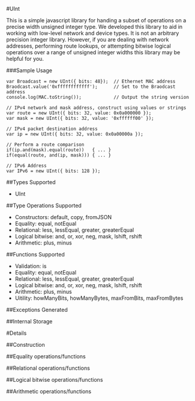 #UInt

This is a simple javascript library for handing a subset of operations on a
precise width unsigned integer type. We developed this library to aid in working
with low-level network and device types. It is not an arbitrary precision
integer library. However, if you are dealing with network addresses, performing
route lookups, or attempting bitwise logical operations over a range of unsigned
integer widths this library may be helpful for you.

###Sample Usage
```
var Broadcast = new UInt({ bits: 48});  // Ethernet MAC address
Braodcast.value('0xffffffffffff');      // Set to the Braodcast address
console.log(MAC.toString());            // Output the string version

// IPv4 network and mask address, construct using values or strings
var route = new UInt({ bits: 32, value: 0x0a000000 });
var mask = new UInt({ bits: 32, value: '0xffffff00' });

// IPv4 packet destination address
var ip = new UInt({ bits: 32, value: 0x0a00000a });

// Perform a route comparison
if(ip.and(mask).equal(route))   { ... }
if(equal(route, and(ip, mask))) { ... }

// IPv6 Address
var IPv6 = new UInt({ bits: 128 });
```

##Types Supported
- UInt

##Type Operations Supported
- Constructors: default, copy, fromJSON
- Equality: equal, notEqual
- Relational: less, lessEqual, greater, greaterEqual
- Logical bitwise: and, or, xor, neg, mask, lshift, rshift
- Arithmetic: plus, minus

##Functions Supported
- Validation: is
- Equality: equal, notEqual
- Relational: less, lessEqual, greater, greaterEqual
- Logical bitwise: and, or, xor, neg, mask, lshift, rshift
- Arithmetic: plus, minus
- Uitility: howManyBits, howManyBytes, maxFromBits, maxFromBytes

##Exceptions Generated

##Internal Storage

#Details

##Construction

##Equality operations/functions

##Relational operations/functions

##Logical bitwise operations/functions

##Arithmetic operations/functions
